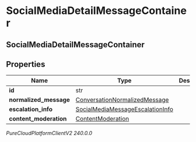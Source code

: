 # SocialMediaDetailMessageContainer

## SocialMediaDetailMessageContainer

## Properties

|Name | Type | Description | Notes|
|------------ | ------------- | ------------- | -------------|
| **id** | str |  | [optional] |
| **normalized_message** | [ConversationNormalizedMessage](ConversationNormalizedMessage) |  | [optional] |
| **escalation_info** | [SocialMediaMessageEscalationInfo](SocialMediaMessageEscalationInfo) |  | [optional] |
| **content_moderation** | [ContentModeration](ContentModeration) |  | [optional] |



_PureCloudPlatformClientV2 240.0.0_
